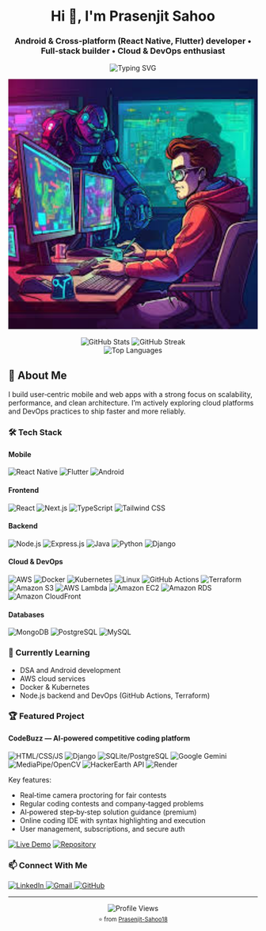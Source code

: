 <h1 align="center">Hi 👋, I'm Prasenjit Sahoo</h1>
<h3 align="center">Android & Cross‑platform (React Native, Flutter) developer • Full‑stack builder • Cloud & DevOps enthusiast</h3>

<div align="center">
  <img src="https://readme-typing-svg.herokuapp.com?font=Fira+Code&weight=500&size=32&pause=1000&color=2E8B57&center=true&vCenter=true&width=700&lines=Full+Stack+Developer;Cloud+and+DevOps+Enthusiast;Open+Source+Contributor" alt="Typing SVG" />
</div>

<p align="center">
  <img src="./images.dev.jpg" alt="Prasenjit Sahoo – Developer banner" width="900" />
</p>

<div align="center">
  <img src="https://github-readme-stats.vercel.app/api?username=Prasenjit-Sahoo18&show_icons=true&theme=radical&hide_border=true" alt="GitHub Stats" />
  <img src="https://streak-stats.demolab.com/?user=Prasenjit-Sahoo18&theme=radical&hide_border=true" alt="GitHub Streak" />
</div>

<div align="center">
  <img src="https://github-readme-stats.vercel.app/api/top-langs/?username=Prasenjit-Sahoo18&layout=compact&theme=radical&hide_border=true&langs_count=8" alt="Top Languages" />
</div>

## 🚀 About Me

I build user‑centric mobile and web apps with a strong focus on scalability, performance, and clean architecture. I’m actively exploring cloud platforms and DevOps practices to ship faster and more reliably.

### 🛠️ Tech Stack

#### Mobile
<div align="left">
  <img src="https://img.shields.io/badge/React_Native-20232A?style=for-the-badge&logo=react&logoColor=61DAFB" alt="React Native" />
  <img src="https://img.shields.io/badge/Flutter-02569B?style=for-the-badge&logo=flutter&logoColor=white" alt="Flutter" />
  <img src="https://img.shields.io/badge/Android-3DDC84?style=for-the-badge&logo=android&logoColor=white" alt="Android" />
</div>

#### Frontend
<div align="left">
  <img src="https://img.shields.io/badge/React-20232A?style=for-the-badge&logo=react&logoColor=61DAFB" alt="React" />
  <img src="https://img.shields.io/badge/Next.js-000000?style=for-the-badge&logo=next.js&logoColor=white" alt="Next.js" />
  <img src="https://img.shields.io/badge/TypeScript-007ACC?style=for-the-badge&logo=typescript&logoColor=white" alt="TypeScript" />
  <img src="https://img.shields.io/badge/Tailwind_CSS-38B2AC?style=for-the-badge&logo=tailwind-css&logoColor=white" alt="Tailwind CSS" />
</div>

#### Backend
<div align="left">
  <img src="https://img.shields.io/badge/Node.js-339933?style=for-the-badge&logo=nodedotjs&logoColor=white" alt="Node.js" />
  <img src="https://img.shields.io/badge/Express.js-000000?style=for-the-badge&logo=express&logoColor=white" alt="Express.js" />
  <img src="https://img.shields.io/badge/Java-ED8B00?style=for-the-badge&logo=java&logoColor=white" alt="Java" />
  <img src="https://img.shields.io/badge/Python-3776AB?style=for-the-badge&logo=python&logoColor=white" alt="Python" />
  <img src="https://img.shields.io/badge/Django-092E20?style=for-the-badge&logo=django&logoColor=white" alt="Django" />
</div>

#### Cloud & DevOps
<div align="left">
  <img src="https://img.shields.io/badge/AWS-232F3E?style=for-the-badge&logo=amazon-aws&logoColor=white" alt="AWS" />
  <img src="https://img.shields.io/badge/Docker-2496ED?style=for-the-badge&logo=docker&logoColor=white" alt="Docker" />
  <img src="https://img.shields.io/badge/Kubernetes-326CE5?style=for-the-badge&logo=kubernetes&logoColor=white" alt="Kubernetes" />
  <img src="https://img.shields.io/badge/Linux-FCC624?style=for-the-badge&logo=linux&logoColor=black" alt="Linux" />
  <img src="https://img.shields.io/badge/GitHub_Actions-2088FF?style=for-the-badge&logo=github-actions&logoColor=white" alt="GitHub Actions" />
  <img src="https://img.shields.io/badge/Terraform-7B42BC?style=for-the-badge&logo=terraform&logoColor=white" alt="Terraform" />
  <img src="https://img.shields.io/badge/Amazon_S3-569A31?style=for-the-badge&logo=amazons3&logoColor=white" alt="Amazon S3" />
  <img src="https://img.shields.io/badge/AWS_Lambda-FF9900?style=for-the-badge&logo=aws-lambda&logoColor=white" alt="AWS Lambda" />
  <img src="https://img.shields.io/badge/Amazon_EC2-FF9900?style=for-the-badge&logo=amazonaws&logoColor=white" alt="Amazon EC2" />
  <img src="https://img.shields.io/badge/Amazon_RDS-527FFF?style=for-the-badge&logo=amazonrds&logoColor=white" alt="Amazon RDS" />
  <img src="https://img.shields.io/badge/Amazon_CloudFront-8C4FFF?style=for-the-badge&logo=amazonaws&logoColor=white" alt="Amazon CloudFront" />
</div>

#### Databases
<div align="left">
  <img src="https://img.shields.io/badge/MongoDB-4EA94B?style=for-the-badge&logo=mongodb&logoColor=white" alt="MongoDB" />
  <img src="https://img.shields.io/badge/PostgreSQL-316192?style=for-the-badge&logo=postgresql&logoColor=white" alt="PostgreSQL" />
  <img src="https://img.shields.io/badge/MySQL-00000F?style=for-the-badge&logo=mysql&logoColor=white" alt="MySQL" />
</div>

### 🌱 Currently Learning
- DSA and Android development
- AWS cloud services
- Docker & Kubernetes
- Node.js backend and DevOps (GitHub Actions, Terraform)

### 🏆 Featured Project

#### CodeBuzz — AI‑powered competitive coding platform
<div align="left">
  <img src="https://img.shields.io/badge/Frontend-HTML%20%2F%20CSS%20%2F%20JavaScript-2965f1?style=for-the-badge&logo=html5&logoColor=white" alt="HTML/CSS/JS" />
  <img src="https://img.shields.io/badge/Backend-Django-092E20?style=for-the-badge&logo=django&logoColor=white" alt="Django" />
  <img src="https://img.shields.io/badge/Database-SQLite%20%7C%20PostgreSQL-4479A1?style=for-the-badge&logo=sqlite&logoColor=white" alt="SQLite/PostgreSQL" />
  <img src="https://img.shields.io/badge/AI-Google%20Gemini-34A853?style=for-the-badge&logo=google&logoColor=white" alt="Google Gemini" />
  <img src="https://img.shields.io/badge/Proctoring-MediaPipe%20%2F%20OpenCV-FF6F00?style=for-the-badge&logo=googlegemini&logoColor=white" alt="MediaPipe/OpenCV" />
  <img src="https://img.shields.io/badge/Code_Execution-HackerEarth_API-2C3E50?style=for-the-badge" alt="HackerEarth API" />
  <img src="https://img.shields.io/badge/Hosting-Render-46E3B7?style=for-the-badge&logo=render&logoColor=white" alt="Render" />
</div>

Key features:
- Real‑time camera proctoring for fair contests
- Regular coding contests and company‑tagged problems
- AI‑powered step‑by‑step solution guidance (premium)
- Online coding IDE with syntax highlighting and execution
- User management, subscriptions, and secure auth

[![Live Demo](https://img.shields.io/badge/Live_Demo-00C853?style=for-the-badge&logo=google-chrome&logoColor=white)](https://codebuzz-puep.onrender.com/)
[![Repository](https://img.shields.io/badge/GitHub_Repo-CodeBuzz49-181717?style=for-the-badge&logo=github&logoColor=white)](https://github.com/Prasenjit-Sahoo18/CodeBuzz49)

### 📫 Connect With Me
<div align="left">
  <a href="https://www.linkedin.com/in/prasenjit-sahoo18/">
    <img src="https://img.shields.io/badge/LinkedIn-0077B5?style=for-the-badge&logo=linkedin&logoColor=white" alt="LinkedIn" />
  </a>
  <a href="mailto:mukeshsahoo902@gmail.com">
    <img src="https://img.shields.io/badge/Gmail-D14836?style=for-the-badge&logo=gmail&logoColor=white" alt="Gmail" />
  </a>
  <a href="https://github.com/Prasenjit-Sahoo18">
    <img src="https://img.shields.io/badge/GitHub-100000?style=for-the-badge&logo=github&logoColor=white" alt="GitHub" />
  </a>
</div>

---

<div align="center">
  <img src="https://komarev.com/ghpvc/?username=Prasenjit-Sahoo18&style=for-the-badge&color=blueviolet" alt="Profile Views" />
</div>

<div align="center">
  <sub>⭐️ from <a href="https://github.com/Prasenjit-Sahoo18">Prasenjit-Sahoo18</a></sub>
</div>






